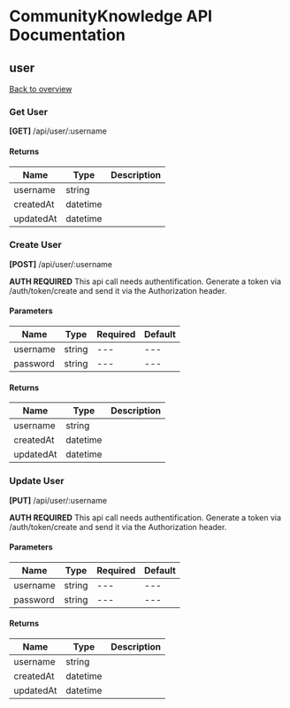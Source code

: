 # CommunityKnowledge API Documentation
## user
[Back to overview](README.md)

### Get User
**[GET]** /api/user/:username

#### Returns
| Name | Type | Description |
| --- | --- | --- |
| username | string |  |
| createdAt | datetime |  |
| updatedAt | datetime |  |

### Create User
**[POST]** /api/user/:username

**AUTH REQUIRED** This api call needs authentification. Generate a token via /auth/token/create and send it via the Authorization header.

#### Parameters
| Name | Type | Required | Default |
| --- | --- | --- | --- |
| username | string | --- | --- |
| password | string | --- | --- |
#### Returns
| Name | Type | Description |
| --- | --- | --- |
| username | string |  |
| createdAt | datetime |  |
| updatedAt | datetime |  |

### Update User
**[PUT]** /api/user/:username

**AUTH REQUIRED** This api call needs authentification. Generate a token via /auth/token/create and send it via the Authorization header.

#### Parameters
| Name | Type | Required | Default |
| --- | --- | --- | --- |
| username | string | --- | --- |
| password | string | --- | --- |
#### Returns
| Name | Type | Description |
| --- | --- | --- |
| username | string |  |
| createdAt | datetime |  |
| updatedAt | datetime |  |
